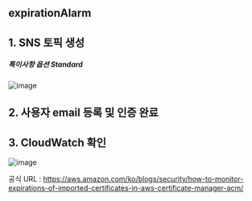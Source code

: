 ## expirationAlarm

## 1. SNS 토픽 생성

##### 특이사항 옵션 Standard

![image](https://user-images.githubusercontent.com/38831314/142573263-0b02b4c1-458e-450e-a332-a4c7299a24de.png)

## 2. 사용자 email 등록 및 인증 완료

## 3. CloudWatch 확인

![image](https://user-images.githubusercontent.com/38831314/139015098-b5ee0616-57f7-4dec-b734-ed4a73501b7d.png)

공식 URL : https://aws.amazon.com/ko/blogs/security/how-to-monitor-expirations-of-imported-certificates-in-aws-certificate-manager-acm/
